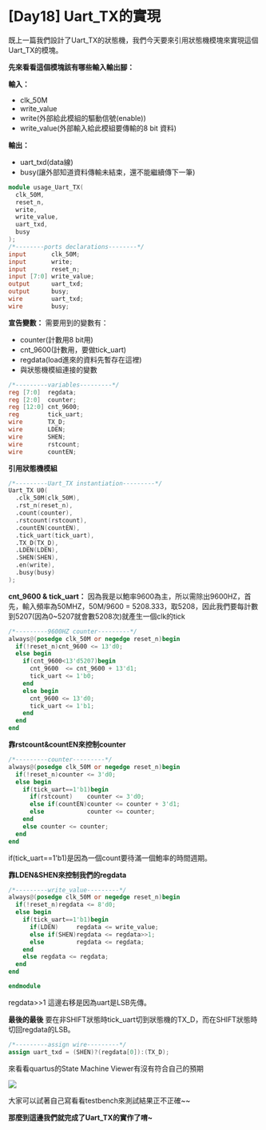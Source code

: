 # [Day18] Uart_TX的實現
既上一篇我們設計了Uart_TX的狀態機，我們今天要來引用狀態機模塊來實現這個Uart_TX的模塊。

**先來看看這個模塊該有哪些輸入輸出腳：**

**輸入：**
- clk_50M
- write_value
- write(外部給此模組的驅動信號(enable))
- write_value(外部輸入給此模組要傳輸的8 bit 資料)

**輸出：**
- uart_txd(data線)
- busy(讓外部知道資料傳輸未結束，還不能繼續傳下一筆)


```verilog
module usage_Uart_TX(
  clk_50M, 
  reset_n, 
  write, 
  write_value, 
  uart_txd, 
  busy
);
/*--------ports declarations--------*/
input       clk_50M;
input       write;
input       reset_n;
input [7:0] write_value;
output      uart_txd;
output      busy;
wire        uart_txd;
wire        busy;
```
**宣告變數：**
需要用到的變數有：
- counter(計數用8 bit用)
- cnt_9600(計數用，要做tick_uart)
- regdata(load進來的資料先暫存在這裡)
- 與狀態機模組連接的變數

```verilog
/*---------variables---------*/
reg [7:0]  regdata;
reg [2:0]  counter;
reg [12:0] cnt_9600;
reg        tick_uart;
wire       TX_D;
wire       LDEN;
wire       SHEN;
wire       rstcount;
wire       countEN;
```

**引用狀態機模組**

```verilog
/*---------Uart_TX instantiation---------*/
Uart_TX U0(
  .clk_50M(clk_50M),
  .rst_n(reset_n),
  .count(counter),
  .rstcount(rstcount),
  .countEN(countEN),
  .tick_uart(tick_uart),
  .TX_D(TX_D),
  .LDEN(LDEN),
  .SHEN(SHEN),
  .en(write),
  .busy(busy)
);
```

**cnt_9600 & tick_uart：**
因為我是以鮑率9600為主，所以需除出9600HZ，首先，輸入頻率為50MHZ，50M/9600 = 5208.333，取5208，因此我們要每計數到5207(因為0~5207就會數5208次)就產生一個clk的tick

```verilog
/*---------9600HZ counter---------*/
always@(posedge clk_50M or negedge reset_n)begin
  if(!reset_n)cnt_9600 <= 13'd0;
  else begin
    if(cnt_9600<13'd5207)begin
      cnt_9600  <= cnt_9600 + 13'd1;
      tick_uart <= 1'b0;
    end 
    else begin
      cnt_9600 <= 13'd0;
      tick_uart <= 1'b1;
    end 
  end
end
```

**靠rstcount&countEN來控制counter**

```verilog
/*---------counter---------*/
always@(posedge clk_50M or negedge reset_n)begin
  if(!reset_n)counter <= 3'd0;
  else begin
    if(tick_uart==1'b1)begin
      if(rstcount)    counter <= 3'd0;
      else if(countEN)counter <= counter + 3'd1;
      else            counter <= counter;
    end
    else counter <= counter;
  end
end
```
if(tick_uart==1'b1)是因為一個count要待滿一個鮑率的時間週期。

**靠LDEN&SHEN來控制我們的regdata**

```verilog
/*---------write_value---------*/
always@(posedge clk_50M or negedge reset_n)begin
  if(!reset_n)regdata <= 8'd0;
  else begin
    if(tick_uart==1'b1)begin
      if(LDEN)     regdata <= write_value;
      else if(SHEN)regdata <= regdata>>1;
      else         regdata <= regdata;
    end
    else regdata <= regdata;
  end
end

endmodule
```
regdata>>1 這邊右移是因為uart是LSB先傳。

**最後的最後**
要在非SHIFT狀態時tick_uart切到狀態機的TX_D，而在SHIFT狀態時切回regdata的LSB。

```verilog
/*---------assign wire---------*/
assign uart_txd = (SHEN)?(regdata[0]):(TX_D);
```

來看看quartus的State Machine Viewer有沒有符合自己的預期

![](https://i.imgur.com/Ud3uOgp.png)

大家可以試著自己寫看看testbench來測試結果正不正確~~

**那麼到這邊我們就完成了Uart_TX的實作了唷~**
